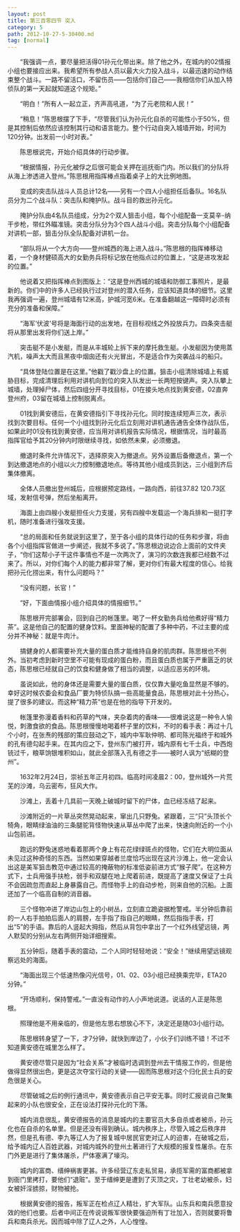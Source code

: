 ```yaml
---
layout: post
title: 第三百零四节 突入
category: 5
path: 2012-10-27-5-30400.md
tag: [normal]
---
```


　　“我强调一点，要尽量把活得01孙元化带出来。除了他之外，在城内的02情报小组也要接应出来。我希望所有参战人员以最大火力投入战斗，以最迅速的动作结束整个战斗。一路不留活口，不留伤员——包括你们自己——我相信你们从加入特侦队的第一天起就知道这个规矩。”

　　“明白！”所有人一起立正，齐声高吼道，“为了元老院和人民！”

　　“稍息！”陈思根摆了下手，“尽管我们认为孙元化自杀的可能性小于50%，但是其控制后依然应该控制其行动和语言能力。整个行动自突入城墙开始，时间为120分钟。出发前一小时对表。”

　　陈思根说完，开始介绍具体的行动步骤。

　　“根据情报，孙元化被俘之后很可能会关押在巡抚衙门内。所以我们的分队将从海上渗透进入登州。”陈思根用指挥棒点指着桌子上的大比例地图。

　　变成的突击队战斗人员总计12名——另有一个四人小组担任后备队。16名队员分为二个战斗队：突击队和掩护队。战斗目的救出孙元化。

　　掩护分队由4名队员组成，分为2个双人狙击小组，每个小组配备一支莫辛-纳干步枪，带红外瞄准镜。突击分队分为3个四人战斗小组。突击分队每个小组配备对讲机一部，狙击分队全队配备对讲机一台。

　　“部队将从一个大方向——登州城西的海上进入战斗。”陈思根的指挥棒移动着，一个身材健硕高大的女勤务兵将标记放在他指点过的位置上，“这是进攻发起的位置。”

　　他说着又把指挥棒点到图版上：“这是登州西城的城墙和防御工事照片，是最新的。你们中的许多人已经执行过对登州的潜入任务，应该知道具体的细节。这里我再强调一遍，登州城墙有12米高，护城河宽6米。在准备翻越这一障碍时必须有充分的准备和保障。”

　　“海军‘伏波’号将是海面行动的出发地，在目标视线之外投放兵力。四条突击艇将从那里出发将你们送上岸。”

　　突击艇不是小发艇，而是从丰城轮上拆下来的摩托救生艇。小发艇因为使用蒸汽机，噪声太大而且黑夜中烟囱还有火光冒出，不是适合作为突袭战斗的船只。

　　“具体登陆位置是在这里。”他戳了戳沙盘上的位置。狙击小组清除城墙上有威胁目标，完成清理后利用对讲机向到位的突入队发出一长两短按键声。突入队攀上城墙，处理掉尸体，然后四组分开寻找目标，01在接头地点找到黄安德，02直奔登州府，03留在城墙上控制脱离点。

　　01找到黄安德后，在黄安德指引下寻找孙元化。同时按连续短声三次，表示找到次要目标。任何一个小组找到孙元化后立刻用对讲机通告通告全体作战队伍，如果此时01没有找到黄安德，应当用对讲机报告实际情况，根据情况，当时最高指挥官给予其20分钟内时限继续寻找，如依然未果，必须撤退。

　　撤退时条件允许情况下，选择原突入为撤退点。另外设置后备撤退点，第一个到达撤退地点的小组以火力控制撤退地点。等待其他小组成员到达，三小组到齐后集体撤离。

　　全体人员撤出登州城后，应根据预定路线，一路向西，前往37.82 120.73区域，发射信号弹，然后坐船离开。

　　海面上由四艘小发艇担任火力支援，另有四艘中发载运一个海兵排和一挺打字机，随时准备进行强攻支援。

　　“总的局面和任务就说到这里了，至于各小组的具体行动的任务和步骤，将由各个小组指挥官做进一步阐述，我就不多说了。”陈思根边说边合上面前的文件夹子，“你们这帮小子干这件事情也不是一次两次了，演习的次数连我都已经数不过来了。所以，对你们每个人的能力都非常了解，更对你们有最大程度的信心。给我把孙元化捞出来，有什么问题吗？”

　　“没有问题，长官！”

　　“好，下面由情报小组介绍具体的情报细节。”

　　陈思根开完部署会，回到自己的帐篷里。喝了一杯女勤务兵给他煮好得“精力茶”。这是他自己的配置的健身饮料。里面神秘的配置了多种中药，不过主要的成分并不神秘：就是牛肉汁。

　　搞健身的人都需要补充大量的蛋白质才能维持自身的肌肉群。陈思根也不例外。当初考虑到新时空里不可能有现成的蛋白粉，而且蛋白质也属于严重匮乏的状态，陈思根已经就自己的饮食和健身做了相当的调整，以适应恶劣的环境。

　　虽说如此，他的身体还是需要大量的蛋白质，仅仅靠大量吃鱼显然是不够的。幸好这时候农委会和食品厂要为特侦队搞一些高能量食品，陈思根对此十分热心，提了很多的建议。而这种“精力茶”也是在他的指导下开发的。

　　帐篷里弥漫着香料和药草的气味，夹杂着肉的香味——很难说这是一种令人愉悦，刺激食欲的食品。陈思根慢慢地喝着杯子里的饮料，不时的看手表：再过十几个小时，在张焘的残部的策应鼓动之下，城内中军耿仲明、都司陈光福终于和城外的孔有德勾起手来。在其内应之下，登州东门被打开，城内原有七千士兵，中西炮铳过千，粮草饷银堆积如山，就此全部落入孔有德之手——被时人讽为“纸糊的登州”。

　　1632年2月24日，崇祯五年正月初四。临高时间凌晨2：00，登州城外一片荒芜的沙滩，乌云密布，狂风大作。

　　沙滩上，丢着十几具前一天晚上破城时留下的尸体，血已经冻结了起来。

　　沙滩附近的一片草丛突然晃动起来，窜出几只野兔。紧跟着，三“只”头顶长个犄角，眼睛绿油油的三条腿驼背怪物快速从草丛中爬了出来，快速向附近的一个小山包前进。

　　跑远的野兔迷惑地看着那两个身上有花花绿绿斑点的怪物，它们在大明位面从未见过这种奇怪的东西。当然如果穿越者兰度恰巧出现在这片沙滩上，他一定会认出这是美军狙击教范中通过较高的掩蔽物的标准低姿前进方式“猴子爬”。在这种方式下，士兵用强手扶枪，弱手和双腿在地上爬着前进，既提高了速度又保证了士兵不会因疏忽而直起上身暴露自己。而怪物手上的自动步枪，则来自他的沉船。上面还加了一个临高自制的消音器。

　　三个怪物冲进了岸边山包上的小树丛，立刻直立跪姿据枪警戒。半分钟后靠前的一人右手拍拍后面人的肩膀，左手指了指自己的眼睛，然后指指手表，打出“5”的手语。靠后的人竖起大拇指，然后从背包中拿出了一个红外线望远镜，两人默契的分别从左右两侧开始详细搜索。

　　五分钟后，随着手表的震动，二个人同时轻轻地说：“安全！”继续用望远镜观察远处的海面。

　　“海面出现三个低速热像闪光信号，01、02、03小组已经换乘完毕，ETA20分钟。”

　　“开场顺利，保持警戒。”一直没有动作的人小声地说道。说话的人正是陈思根。

　　照理他是不用亲临的，但是他左思右想放心不下，决定还是随03小组行动。

　　陈思根转身望了一下，才7分钟，就快到岸边了，小伙子们训练不错！不过不知道黄安德在城里怎么样了。

　　黄安德尽管只是因为“社会关系”才被临时选调到登州去干情报工作的，但是他做得显然很出色，更是这次夺宝行动的关键——因而陈思根对这个归化民士兵的安危很是关心。

　　尽管破城之后的例行通讯中，黄安德表示自己平安无事。同时汇报说自己聚集起来的小队也很安全，正在设法打探孙元化的下落。

　　城内消息很乱，黄安德报告的消息是城内的主要官员大多自杀或者被杀，孙元化也在自杀的名单里。但是还没有得到确认。城内秩序上，尽管入城之后秩序井然，但是孔有德、李九等辽人为了报复城中居民官吏对辽人的迫害，在破城之后，给予城内辽人百姓武器，对城内城外的登州土著进行了大规模的报复性屠杀。在东门外更是进行了集体屠杀，尸体塞满了壕沟。

　　城内的富商、缙绅祸害更甚。许多经营辽东走私贸易，承揽军需的富商都被拿到衙门里拷打，要他们“退赃”。至于缙绅更是遭到了灭顶之灾，丁壮老幼被杀，妇女被奸淫掳掠，财物被抢。

　　根据黄安德的报告，叛军正在检点辽人精壮，扩大军队。山东兵和南兵愿意投效的他们也要。后者中间正在传说说叛军很快要强迫所有丁壮加入，否则就要将鲁兵和南兵杀光。因而城中除了辽人之外，人心惶惶。
